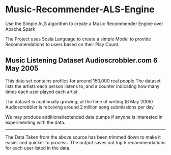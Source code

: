 # Music-Recommender-ALS-Engine
Use the Simple ALS algorithm to create a Music Recommender Engine over Apache Spark


The Project uses Scala Language to create a simple Model to provide Recommendations to users based on their Play Count.


Music Listening Dataset
Audioscrobbler.com
6 May 2005
--------------------------------

This data set contains profiles for around 150,000 real people
The dataset lists the artists each person listens to, and a counter
indicating how many times each user played each artist

The dataset is continually growing; at the time of writing (6 May 2005) 
Audioscrobbler is receiving around 2 million song submissions per day

We may produce additional/extended data dumps if anyone is interested 
in experimenting with the data. 



------------------------------------
The Data Taken from the above source has been  trimmed down to make it easier and quicker to process.
The output saves out top 5 recommendations for each user listed in the data.

